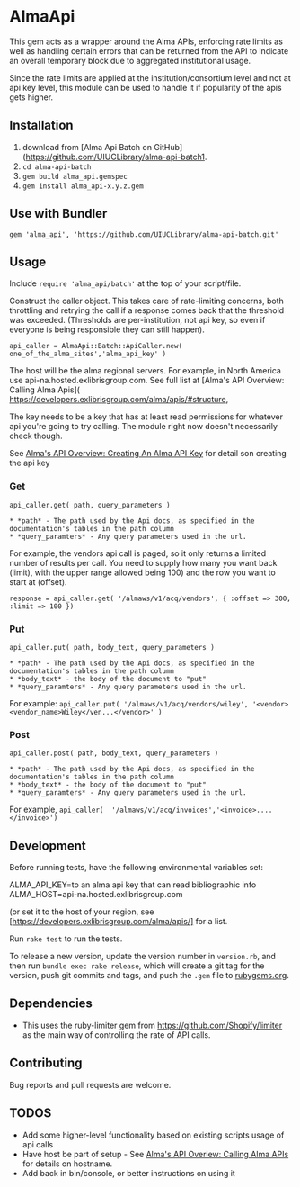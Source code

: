# AlmaApi

This gem acts as a wrapper around the Alma APIs, enforcing rate limits as well as handling certain errors that can be returned from the API to indicate an overall temporary block due to aggregated institutional usage.  

Since the rate limits are applied at the institution/consortium level and not at api key level, this module can be used to handle it if popularity of the apis gets higher.

## Installation

  1. download from [Alma Api Batch on GitHub](https://github.com/UIUCLibrary/alma-api-batch1.
  1. `cd alma-api-batch`
  1. `gem build alma_api.gemspec`
  1. `gem install alma_api-x.y.z.gem` 
   
## Use with Bundler 

`gem 'alma_api', 'https://github.com/UIUCLibrary/alma-api-batch.git'`




## Usage

Include `require 'alma_api/batch'` at the top of your script/file.


Construct the caller object. This takes care of rate-limiting concerns, both throttling and retrying the call if a response comes back that the threshold was exceeded. (Thresholds are per-institution, not api key, so even if everyone is being responsible they can still happen).

`api_caller = AlmaApi::Batch::ApiCaller.new( one_of_the_alma_sites','alma_api_key' )`


The host will be the alma regional servers. For example, in North America use api-na.hosted.exlibrisgroup.com. See full list at [Alma's API Overview: Calling Alma Apis]( https://developers.exlibrisgroup.com/alma/apis/#structure,

The key needs to be a key that has at least read permissions for whatever api you're going to try calling. The module right now doesn't necessarily check though.

See [Alma's API Overview: Creating An Alma API Key]( https://developers.exlibrisgroup.com/alma/apis/#defining ) for detail son creating the api key 



### Get

    

`api_caller.get( path, query_parameters )`


    * *path* - The path used by the Api docs, as specified in the documentation's tables in the path column
    * *query_paramters* - Any query parameters used in the url.

For example, the vendors api call is paged, so it only returns a limited number of results per call. You need to supply how many you want back (limit), with the upper range allowed being 100) and the row you want to start at (offset).


`response = api_caller.get( '/almaws/v1/acq/vendors', { :offset => 300, :limit => 100 })`


### Put

`api_caller.put( path, body_text, query_parameters )`

    * *path* - The path used by the Api docs, as specified in the documentation's tables in the path column
    * *body_text* - the body of the document to "put"
    * *query_paramters* - Any query parameters used in the url.


For example:
`api_caller.put( '/almaws/v1/acq/vendors/wiley', '<vendor><vendor_name>Wiley</ven...</vendor>' )`



### Post


`api_caller.post( path, body_text, query_parameters )`

    * *path* - The path used by the Api docs, as specified in the documentation's tables in the path column
    * *body_text* - the body of the document to "put"
    * *query_paramters* - Any query parameters used in the url.

For example, `api_caller(  '/almaws/v1/acq/invoices','<invoice>....</invoice>')`

## Development

Before running tests, have the following environmental variables set:

ALMA_API_KEY=to an alma api key that can read bibliographic info
ALMA_HOST=api-na.hosted.exlibrisgroup.com

(or set it to the host of your region, see [https://developers.exlibrisgroup.com/alma/apis/] for a list.

Run `rake test` to run the tests. 

To release a new version, update the version number in `version.rb`, and then run `bundle exec rake release`, which will create a git tag for the version, push git commits and tags, and push the `.gem` file to [rubygems.org](https://rubygems.org).

## Dependencies

* This uses the ruby-limiter gem from https://github.com/Shopify/limiter as the main way of controlling the rate of API calls.
## Contributing

Bug reports and pull requests are welcome. 


## TODOS

  * Add some higher-level functionality based on existing scripts usage of api calls
  * Have host be part of setup - See [Alma's API Overiew: Calling Alma APIs]( https://developers.exlibrisgroup.com/alma/apis/#calling ) for details on hostname.
  * Add back in bin/console, or better instructions on using it


  
  




